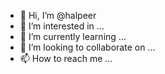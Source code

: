 - 👋 Hi, I’m @halpeer
- 👀 I’m interested in ...
- 🌱 I’m currently learning ...
- 💞️ I’m looking to collaborate on ...
- 📫 How to reach me ...

<!---
halpeer/halpeer is a ✨ special ✨ repository because its `README.md` (this file) appears on your GitHub profile.
You can click the Preview link to take a look at your changes.
--->
